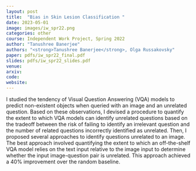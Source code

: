 ```yaml
---
layout: post
title:  "Bias in Skin Lesion Classification	"
date: 2023-05-01
image: images/iw_spr22.png
categories: other
course: Independent Work Project, Spring 2022
author: "Tanushree Banerjee"
authors: "<strong>Tanushree Banerjee</strong>, Olga Russakovsky"
paper: pdfs/iw_spr22_final.pdf
slides: pdfs/iw_spr22_slides.pdf
venue: 
arxiv: 
code: 
website: 
---
```

I studied the tendency of Visual Question Answering (VQA) models to predict non-existent objects when queried with an image and an unrelated question. Based on these observations, I devised a procedure to quantify the extent to which VQA models can identify unrelated questions based on the tradeoff between the risk of failing to identify an irrelevant question and the number of related questions incorrectly identified as unrelated. Then, I proposed several approaches to identify questions unrelated to an image. The best approach involved quantifying the extent to which an off-the-shelf VQA model relies on the text input relative to the image input to determine whether the input image-question pair is unrelated. This approach achieved a 40% improvement over the random baseline.
